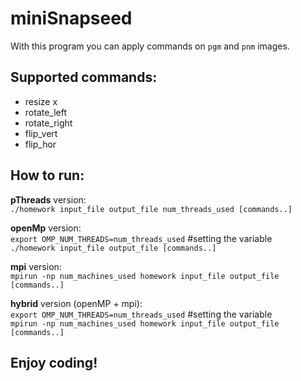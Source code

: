 # miniSnapseed

With this program you can apply commands on `pgm` and `pnm` images.

## Supported commands:
* resize x
* rotate_left
* rotate_right
* flip_vert
* flip_hor  

## How to run:

**pThreads** version:  
`./homework input_file output_file num_threads_used [commands..]`  

**openMp** version:  
`export OMP_NUM_THREADS=num_threads_used` #setting the variable  
`./homework input_file output_file [commands..]`  

**mpi** version:  
`mpirun -np num_machines_used homework input_file output_file [commands..]`

**hybrid** version (openMP + mpi):  
`export OMP_NUM_THREADS=num_threads_used` #setting the variable  
`mpirun -np num_machines_used homework input_file output_file [commands..]`

## Enjoy coding!
